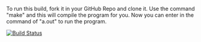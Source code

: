To run this build, fork it in your GitHub Repo and clone it. Use the command
"make" and this will compile the program for you. Now you can enter in the
command of "a.out" to run the program.

[![Build Status](https://travis-ci.com/avargas34/Inventory.svg?branch=master)](https://travis-ci.com/avargas34/Inventory)
